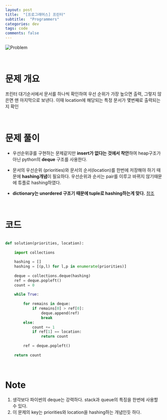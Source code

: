 ```yaml
---
layout: post
title:  "[프로그래머스] 프린터"
subtitle:  "Programmers"
categories: dev
tags: code
comments: false
---
```


![Problem](https://swha0105.github.io/assets/code_practice/P_printer.JPG)

<br/>

# 문제 개요

프린터 대기순서에서 문서를 하나씩 확인하여 우선 순위가 가장 높으면 출력, 그렇지 않은면 맨 마지막으로 보낸다. 이때 location에 해당되는 특정 문서가 몇번째로 출력되는지 확인  

<br/>

# 문제 풀이

- 우선순위큐를 구현하는 문제같지만 **insert가 없다는 것에서 착안**하여 heap구조가 아닌 python의 **deque** 구조를 사용한다. 

- 문서의 우선순위 (priorities)와 문서의 순서(location)를 한번에 저장해야 하기 때문에 **hashing개념**이 필요하다. 우선순위과 순서는 pair를 이루고 바뀌지 않기때문에 튜플로 hashing하였다. 

- **dictionary는 unordered 구조기 때문에 tuple로 hashing하는게 맞다.** [참조](https://swha0105.github.io/_posts/2020-12-24-programming-cs-lecture6.markdown)


<br/>

# 코드 

```python 

def solution(priorities, location):
   
    import collections
    
    hashing = []
    hashing = [(p,l) for l,p in enumerate(priorities)]
        
    deque = collections.deque(hashing)
    ref = deque.popleft()
    count = 0
    
    while True:
        
        for remains in deque:
            if remains[0] > ref[0]:
                deque.append(ref)
                break
        else:
            count += 1
            if ref[1] == location:
                return count
            
        ref = deque.popleft()            
    
    return count


```

<br/>

# Note

1. 생각보다 파이썬의 deque는 강력하다. stack과 queue의 특징을 한번에 사용할 수 있다.
2. 이 문제의 key는 priorities와 location을 hashing하는 개념인듯 하다.

